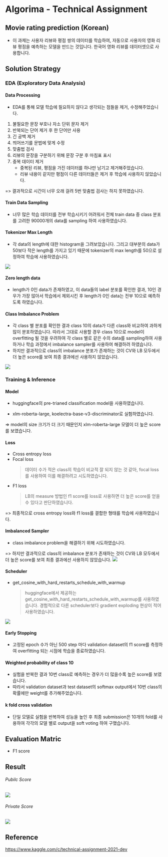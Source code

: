 # Algorima - Technical Assignment

## Movie rating prediction (Korean)

- 이 과제는 사용자 리뷰와 평점 쌍의 데이터를 학습하여, 자동으로 사용자의 영화 리뷰 평점을 예측하는 모델을 만드는 것입니다. 한국어 영화 리뷰를 데이터셋으로 사용합니다.

## Solution Strategy

### EDA (Exploratory Data Analysis)

#### Data Processing

- EDA를 통해 모델 학습에 필요하지 않다고 생각되는 점들을 제거, 수정해주었습니다.

1. 불필요한 문장 부호나 자소 단위 문자 제거
2. 반복되는 단어 제거 후 한 단어만 사용
3. 긴 공백 제거
4. 띄어쓰기를 문법에 맞게 수정
5. 맞춤법 검사
6. 리뷰의 문장을 구분하기 위해 문장 구분 후 마침표 표시
7. 중복 데이터 제거
   - 중복된 리뷰, 평점을 가진 데이터를 하나만 남기고 제거해주었습니다.
   - 리뷰 내용이 같지만 평점이 다른 데이터들은 제거 후 학습에 사용하지 않았습니다.

=> 결과적으로 시간이 너무 오래 걸려 5번 맞춤법 검사는 하지 못하였습니다.

#### Train Data Sampling

- 너무 많은 학습 데이터를 전부 학습시키기 어려워서 전체 train data 중 class 분포를 고려한 90000개의 data를 sampling 하여 사용하였습니다.

#### Tokenizer Max Length

- 각 data의 length에 대한 histogram을 그려보았습니다. 그리고 대부분의 data가 50보다 작은 length를 가지고 있기 때문에 tokenizer의 max length를 50으로 설정하여 학습에 사용하였습니다.

![](image/README/1622743674998.png)

#### Zero length data

- length가 0인 data가 존재하였고, 이 data들의 label 분포를 확인한 결과, 10인 경우가 가장 많아서 학습에서 제외시킨 후 length가 0인 data는 전부 10으로 예측하도록 하였습니다.

#### Class Imbalance Problem

- 각 class 별 분포를 확인한 결과 class 10의 data가 다른 class와 비교하여 과하게 많이 분포하였습니다. 따라서 그대로 사용할 경우 class 10으로 model이
  overfitting 될 것을 우려하여 각 class 별로 같은 수의 data를 sampling하여 사용하거나 학습 과정에서 imbalance sampler를 사용하여 해결하려 하였습니다.
- 하지만 결과적으로 class의 imbalance 분포가 존재하는 것이 CV와 LB 모두에서 더 높은 score를 보여 최종 결과에선 사용하지 않았습니다.

![](image/README/1622743808050.png)

### Training & Inference

#### Model

- huggingface의 pre-trianed classification model을 사용하였습니다.

- xlm-roberta-large, koelectra-base-v3-discriminator로 실험하였습니다.

=> model의 size 크기가 더 크기 때문인지 xlm-roberta-large 모델이 더 높은 score를 보였습니다.

#### Loss

- Cross entropy loss
- Focal loss
  > 데이터 수가 적은 class의 학습이 비교적 잘 되지 않는 것 같아, focal loss를 사용하여 이를 해결하려고 시도하였습니다. 
- F1 loss
  > LB의 measure 방법인 f1 score를 loss로 사용하면 더 높은 score를 얻을 수 있다고 판단하였습니다.

=> 최종적으로 cross entropy loss와 f1 loss를 결합한 형태를 학습에 사용하였습니다.
#### Imbalanced Sampler

- class imbalance problem을 해결하기 위해 시도하였습니다.

=> 하지만 결과적으로 class의 imbalance 분포가 존재하는 것이 CV와 LB 모두에서 더 높은 score를 보여 최종 결과에선 사용하지 않았습니다.
<img src="https://user-images.githubusercontent.com/2270240/40677251-b08f504a-63af-11e8-9653-f28e973a5664.png"/>

#### Scheduler

- get_cosine_with_hard_restarts_schedule_with_warmup
  > huggingface에서 제공하는 get_cosine_with_hard_restarts_schedule_with_warmup를 사용하였습니다.
  > 경험적으로 다른 scheduler보다 gradient exploding 현상이 적어 사용하였습니다.
<img src="https://huggingface.co/transformers/_images/warmup_cosine_hard_restarts_schedule.png"/>

#### Early Stopping

- 고정된 epoch 수가 아닌 500 step 마다 validation dataset의 f1 score를 측정하여 overfitting 되는 시점에 학습을 종료하였습니다.
#### Weighted probability of class 10

- 실험을 반복한 결과 10번 class로 예측하는 경우가 더 많을수록 높은 score를 보였습니다.
- 따라서 validation dataset과 test dataset의 softmax output에서 10번 class의 확률에만 weight를 추가해주었습니다.
#### k fold cross validation

- 단일 모델로 실험을 반복하여 성능을 높인 후 최종 submission은 10개의 fold를 사용하여 각각의 모델 별로 output을 soft voting 하여 구했습니다.

## Evaluation Matric

- F1 score

## Result

###### Pubilc Score

![](image/README/1622743345828.png)

###### Private Score

![](image/README/1622743326411.png)

## Reference

https://www.kaggle.com/c/technical-assignment-2021-dev
